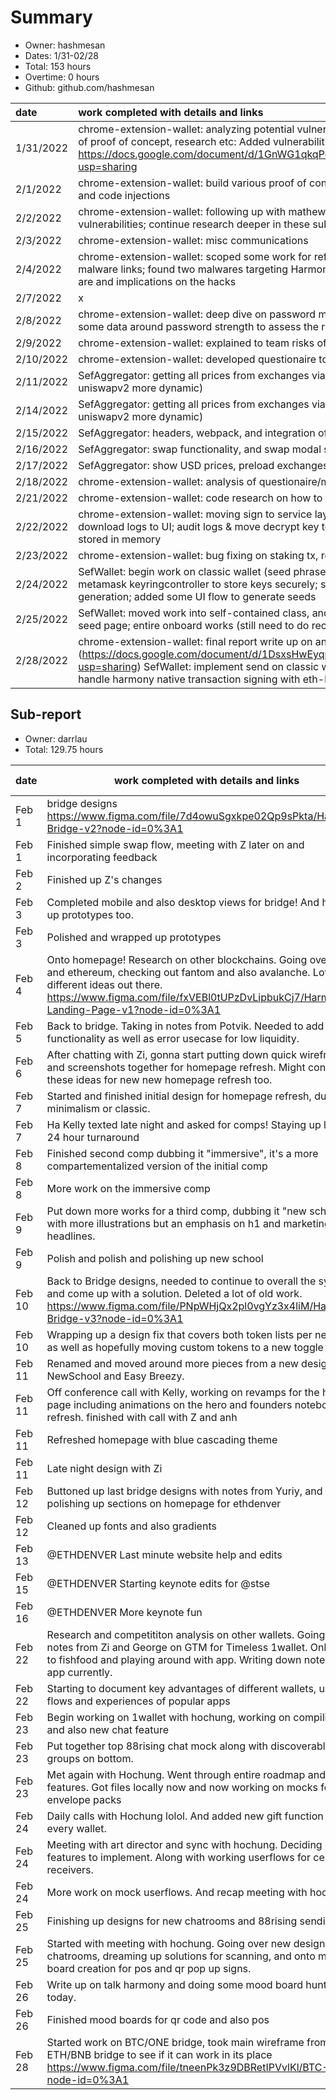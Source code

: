# Summary
* Owner: hashmesan
* Dates: 1/31-02/28
* Total: 153 hours
* Overtime: 0 hours
* Github: github.com/hashmesan

|date|work completed with details and links|hours|
|:----|:----|:----|
| 1/31/2022 | chrome-extension-wallet: analyzing potential vulnerabilities on the chrome storage level, build some of proof of concept, research etc: Added vulnerabilities and research on https://docs.google.com/document/d/1GnWG1qkqPcIrCT6dwrUUGLQ1fnwMIXdj77yuqmhbH6M/edit?usp=sharing                                           | 8  |
| 2/1/2022  | chrome-extension-wallet: build various proof of concept in try to reproduce vulnerabilities to storage, and code injections                                                                                                                                                                                                | 8  |
| 2/2/2022  | chrome-extension-wallet: following up with mathew work & jack's links, and try to reproduce vulnerabilities; continue research deeper in these subjects                                                                                                                                                                    | 8  |
| 2/3/2022  | chrome-extension-wallet:  misc communications                                                                                                                                                                                                                                                                              | 1  |
| 2/4/2022  | chrome-extension-wallet: scoped some work for refactor to keyring controller, follow up with Daniel malware links; found two malwares targeting Harmony wallets; deep dive on what these techniques are and implications on the hacks                                                                                      | 8  |
| 2/7/2022  | x                                                                                                                                                                                                                                                                                                                          | 0  |
| 2/8/2022  | chrome-extension-wallet: deep dive on password manager & malware & worked with Elias to get some data around password strength to assess the risks of cracking keystore                                                                                                                                                    | 8  |
| 2/9/2022  | chrome-extension-wallet: explained to team risks of malware and started draft of questionaires                                                                                                                                                                                                                             | 4  |
| 2/10/2022 | chrome-extension-wallet: developed questionaire to ask victims to determine risk of malware                                                                                                                                                                                                                                | 8  |
| 2/11/2022 | SefAggregator: getting all prices from exchanges via protocol (re-factor protocol to support uniswapv2 more dynamic)                                                                                                                                                                                                       | 8  |
| 2/14/2022 | SefAggregator: getting all prices from exchanges via protocol (re-factor protocol to support uniswapv2 more dynamic)                                                                                                                                                                                                       | 8  |
| 2/15/2022 | SefAggregator: headers, webpack, and integration of showing prices on swap                                                                                                                                                                                                                                                 | 8  |
| 2/16/2022 | SefAggregator: swap functionality, and swap modal states (working with multiple exchanges; yay!)                                                                                                                                                                                                                           | 10 |
| 2/17/2022 | SefAggregator: show USD prices, preload exchanges, show token balances                                                                                                                                                                                                                                                     | 8  |
| 2/18/2022 | chrome-extension-wallet: analysis of questionaire/malware and initial writeup of final report                                                                                                                                                                                                                              | 8  |
| 2/21/2022 | chrome-extension-wallet: code research on how to implement event logging and refactor code                                                                                                                                                                                                                                 | 8  |
| 2/22/2022 | chrome-extension-wallet: moving sign to service layer for more secured, adding event logging, and download logs to UI; audit logs & move decrypt key to service layer; removing any trace of being stored in memory                                                                                                        | 8  |
| 2/23/2022 | chrome-extension-wallet: bug fixing on staking tx, regression testing, versioning and PR                                                                                                                                                                                                                                   | 8  |
| 2/24/2022 | SefWallet: begin work on classic wallet (seed phrase); added metamask obs-store for serialization and metamask keyringcontroller to store keys securely; showed proof of concept of serializing and keys generation; added some UI flow to generate seeds                                                                  | 10 |
| 2/25/2022 | SefWallet: moved work into self-contained class, and attach to state flow, and ui flow, added confirm seed page; entire onboard works (still need to do recover wallet)                                                                                                                                                    | 8  |
| 2/28/2022 | chrome-extension-wallet: final report write up on analysis (https://docs.google.com/document/d/1DsxsHwEyqn49tMdrqbaGf2BzkDwgv2QcgP5QmP1v1_s/edit?usp=sharing) SefWallet: implement send on classic wallet mode, made existing confirmBox to properly handle harmony native transaction signing with eth-keyring-controller | 8  |

## Sub-report

* Owner: darrlau
* Total: 129.75 hours

| date   | work completed with details and links                                                                                                                                                                                                            | time        | hour tally |
|--------|--------------------------------------------------------------------------------------------------------------------------------------------------------------------------------------------------------------------------------------------------|-------------|------------|
| Feb 1  | bridge designs https://www.figma.com/file/7d4owuSgxkpe02Qp9sPkta/Harmony-Bridge-v2?node-id=0%3A1                                                                                                                                                 | 9am-12noon  | 3          |
| Feb 1  | Finished simple swap flow, meeting with Z later on and incorporating feedback                                                                                                                                                                    | 1pm-7pm     | 6          |
| Feb 2  | Finished up Z's changes                                                                                                                                                                                                                          | 9pm-12noon  | 3          |
| Feb 3  | Completed mobile and also desktop views for bridge! And hooked up prototypes too.                                                                                                                                                                | 8am-12noon  | 4          |
| Feb 3  | Polished and wrapped up prototypes                                                                                                                                                                                                               | 4pm-8pm     | 4          |
| Feb 4  | Onto homepage! Research on other blockchains. Going over solana and ethereum, checking out fantom and also avalanche. Lots of different ideas out there. https://www.figma.com/file/fxVEBl0tUPzDvLipbukCj7/Harmony-Landing-Page-v1?node-id=0%3A1 | 10am-12noon | 2          |
| Feb 5  | Back to bridge. Taking in notes from Potvik. Needed to add NFT functionality as well as error usecase for low liquidity.                                                                                                                         | 2pm-6pm     | 4          |
| Feb 6  | After chatting with Zi, gonna start putting down quick wireframes and screenshots together for homepage refresh. Might consider these ideas for new new homepage refresh too.                                                                    | 2pm-5pm     | 3          |
| Feb 7  | Started and finished initial design for homepage refresh, dubbing it minimalism or classic.                                                                                                                                                      | 8am-noon    | 4          |
| Feb 7  | Ha Kelly texted late night and asked for comps! Staying up late for 24 hour turnaround                                                                                                                                                           | 9pm-1am     | 4          |
| Feb 8  | Finished second comp dubbing it "immersive", it's a more compartementalized version of the initial comp                                                                                                                                          | 9am-12pm    | 3          |
| Feb 8  | More work on the immersive comp                                                                                                                                                                                                                  | 1pm-6pm     | 5          |
| Feb 9  | Put down more works for a third comp, dubbing it "new school" with more illustrations but an emphasis on h1 and marketing headlines.                                                                                                             | 9am-12pm    | 3          |
| Feb 9  | Polish and polish and polishing up new school                                                                                                                                                                                                    | 1pm-6pm     | 5          |
| Feb 10 | Back to Bridge designs, needed to continue to overall the system and come up with a solution. Deleted a lot of old work.  https://www.figma.com/file/PNpWHjQx2pl0vgYz3x4liM/Harmony-Bridge-v3?node-id=0%3A1                                      | 11am-5pm    | 6          |
| Feb 10 | Wrapping up a design fix that covers both token lists per network as well as hopefully moving custom tokens to a new toggle                                                                                                                      | 7pm-10pm    | 3          |
| Feb 11 | Renamed and moved around more pieces from a new design called NewSchool and Easy Breezy.                                                                                                                                                         | 8am-11am    | 3          |
| Feb 11 | Off conference call with Kelly, working on revamps for the home page including animations on the hero and founders notebook refresh. finished with call with Z and anh                                                                           | 2pm-5pm     | 3          |
| Feb 11 | Refreshed homepage with blue cascading theme                                                                                                                                                                                                     | 6pm-9pm     | 3          |
| Feb 11 | Late night design with Zi                                                                                                                                                                                                                        | 10pm-1145pm | 1.75       |
| Feb 12 | Buttoned up last bridge designs with notes from Yuriy, and polishing up sections on homepage for ethdenver                                                                                                                                       | 9-1pm       | 4          |
| Feb 12 | Cleaned up fonts and also gradients                                                                                                                                                                                                              | 2-430       | 2.5        |
| Feb 13 | @ETHDENVER Last minute website help and edits                                                                                                                                                                                                    | 9am-11am    | 2          |
| Feb 15 | @ETHDENVER Starting keynote edits for @stse                                                                                                                                                                                                      | 3pm-730pm   | 4.5        |
| Feb 16 | @ETHDENVER More keynote fun                                                                                                                                                                                                                      | 1pm-4pm     | 3          |
| Feb 22 | Research and competititon analysis on other wallets. Going over notes from Zi and George on GTM for Timeless 1wallet. Onboarded to fishfood and playing around with app. Writing down notes for app currently.                                   | 9am-12noon  | 3          |
| Feb 22 | Starting to document key advantages of different wallets, user flows and experiences of popular apps                                                                                                                                             | 1pm-6pm     | 5          |
| Feb 23 | Begin working on 1wallet with hochung, working on compiling bugs and also new chat feature                                                                                                                                                       | 10am-1pm    | 3          |
| Feb 23 | Put together top 88rising chat mock along with discoverable chat groups on bottom.                                                                                                                                                               | 2pm-4pm     | 2          |
| Feb 23 | Met again with Hochung. Went through entire roadmap and extra features. Got files locally now and now working on mocks for 88red envelope packs                                                                                                  | 6pm-11pm    | 5          |
| Feb 24 | Daily calls with Hochung lolol. And added new gift function for every wallet.                                                                                                                                                                    | 10am-12pm   | 2          |
| Feb 24 | Meeting with art director and sync with hochung. Deciding on chat features to implement. Along with working userflows for celebs and receivers.                                                                                                  | 2pm-3:30pm  | 1.5        |
| Feb 24 | More work on mock userflows. And recap meeting with hochung.                                                                                                                                                                                     | 5pm-10pm    | 5          |
| Feb 25 | Finishing up designs for new chatrooms and 88rising sending.                                                                                                                                                                                     | 10pm-12pm   | 2          |
| Feb 25 | Started with meeting with hochung. Going over new designs for chatrooms, dreaming up solutions for scanning, and onto mood board creation for pos and qr pop up signs.                                                                           | 1230pm-6pm  | 5.5        |
| Feb 26 | Write up on talk harmony and doing some mood board hunting today.                                                                                                                                                                                | 10am-1230pm | 2.5        |
| Feb 26 | Finished mood boards for qr code and also pos                                                                                                                                                                                                    | 10pm-1130pm | 1.5        |
| Feb 28 | Started work on BTC/ONE bridge, took main wireframe from the ETH/BNB bridge to see if it can work in its place https://www.figma.com/file/tneenPk3z9DBRetIPVvlKl/BTC-Bridge?node-id=0%3A1                                                        | 9am-12      | 3          |
